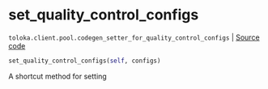 # set_quality_control_configs
`toloka.client.pool.codegen_setter_for_quality_control_configs` | [Source code](https://github.com/Toloka/toloka-kit/blob/v1.2.1/src/client/pool/__init__.py#L0)

```python
set_quality_control_configs(self, configs)
```

A shortcut method for setting 

